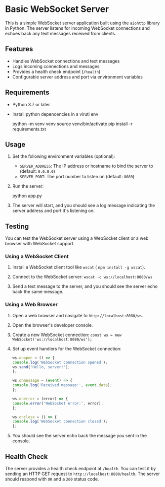 # Basic WebSocket Server

This is a simple WebSocket server application built using the `aiohttp` library in Python. The server listens for incoming WebSocket connections and echoes back any text messages received from clients.

## Features

* Handles WebSocket connections and text messages
* Logs incoming connections and messages
* Provides a health check endpoint (`/health`)
* Configurable server address and port via environment variables

## Requirements

* Python 3.7 or later
* Install python depencencies in a virutl env

  python -m venv venv
  source venv/bin/activate
  pip install -r requirements.txt

## Usage

1. Set the following environment variables (optional):

    * `SERVER_ADDRESS`: The IP address or hostname to bind the server to (default: `0.0.0.0`)
    * `SERVER_PORT`: The port number to listen on (default: `8080`)

2. Run the server:

    python app.py

3. The server will start, and you should see a log message indicating the server address and port it's listening on.

## Testing

You can test the WebSocket server using a WebSocket client or a web browser with WebSocket support.

### Using a WebSocket Client

1. Install a WebSocket client tool like `wscat` ( `npm install -g wscat`).

2. Connect to the WebSocket server: `wscat -c ws://localhost:8080/ws`

3. Send a text message to the server, and you should see the server echo back the same message.

### Using a Web Browser

1. Open a web browser and navigate to `http://localhost:8080/ws`.

2. Open the browser's developer console.

3. Create a new WebSocket connection: `const ws = new WebSocket('ws://localhost:8080/ws');`

4. Set up event handlers for the WebSocket connection:

    ```javascript
    ws.onopen = () => {
    console.log('WebSocket connection opened');
    ws.send('Hello, server!');
    };

    ws.onmessage = (event) => {
    console.log('Received message:', event.data);
    };

    ws.onerror = (error) => {
    console.error('WebSocket error:', error);
    };

    ws.onclose = () => {
    console.log('WebSocket connection closed');
    };
    ```

5. You should see the server echo back the message you sent in the console.

## Health Check

The server provides a health check endpoint at `/health`. You can test it by sending an HTTP GET request to `http://localhost:8080/health`. The server should respond with `OK` and a `200` status code.
